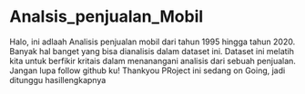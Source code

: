 # Analsis_penjualan_Mobil
Halo, ini adlaah Analisis penjualan mobil dari tahun 1995 hingga tahun 2020. Banyak hal banget yang bisa dianalisis dalam dataset ini. Dataset ini melatih kita untuk berfikir kritais dalam menanangani analisis dari sebuah penjualan. Jangan lupa follow github ku! Thankyou
PRoject ini sedang on Going, jadi ditunggu hasillengkapnya
